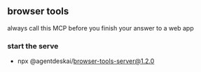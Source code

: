 ## browser tools

always call this MCP before you finish your answer to a web app

### start the serve
- npx @agentdeskai/browser-tools-server@1.2.0
